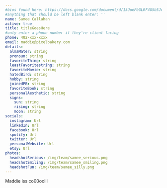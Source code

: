 ```yaml
---
#bios found here: https://docs.google.com/document/d/13UuePbGLRF4G5b5JoEe2Vua3NukZ1-QwRW4Oisnd8lI/edit#
#anything that should be left blank enter: ''
name: Samee Callahan
active: true
title: titleGoesHere
#only enter a phone number if they're client facing
phone: 402-xxx-xxxx
email: maddie@pixelbakery.com
details:
  almaMater: string
  pronoun: string
  favoriteThing: string
  leastFavoritestring: string
  favoriteMovie: string
  hatedBird: string
  hobby: string
  joinedPB: string
  favoriteBook: string
  personalAesthetic: string
  signs:
    sun: string
    rising: string
    moon: string
socials:
  instagram: Url
  linkedIn: Url
  facebook: Url
  spotify: Url
  twitter: Url
  personalWebsite: Url
  etsy: Url
photos:
  headshotSerious: /img/team/samee_serious.png
  headshotSmiling: /img/team/samee_smiling.png
  headshotFun: /img/team/samee_silly.png
---
```


Maddie iss co00oolll

